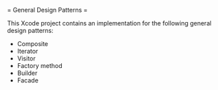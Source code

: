 = General Design Patterns =

This Xcode project contains an implementation for the following general design patterns:

* Composite
* Iterator
* Visitor
* Factory method
* Builder
* Facade